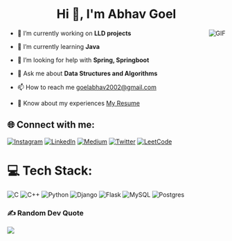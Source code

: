 <h1 align="center">Hi 👋, I'm Abhav Goel</h1>
<img align="right" alt="GIF" src="https://i.pinimg.com/originals/e4/26/70/e426702edf874b181aced1e2fa5c6cde.gif" />


- 🔭 I’m currently working on **LLD projects**

- 🌱 I’m currently learning **Java**

- 🤝 I’m looking for help with **Spring, Springboot**

- 💬 Ask me about **Data Structures and Algorithms**

- 📫 How to reach me [goelabhav2002@gmail.com](mailto:goelabhav2002@gmail.com)

- 📄 Know about my experiences [My Resume](https://drive.google.com/file/d/143Qqd-M5zItb4S6O75rlbkIvh-NLyMJs/view?usp=sharing)

## 🌐 Connect with me:
[![Instagram](https://img.shields.io/badge/Instagram-%23E4405F.svg?logo=Instagram&logoColor=white)](https://instagram.com/abhav._) [![LinkedIn](https://img.shields.io/badge/LinkedIn-%230077B5.svg?logo=linkedin&logoColor=white)](https://linkedin.com/in/abhavgoel) [![Medium](https://img.shields.io/badge/Medium-12100E?logo=medium&logoColor=white)](https://medium.com/@abhavgoel) [![Twitter](https://img.shields.io/badge/Twitter-%231DA1F2.svg?logo=Twitter&logoColor=white)](https://twitter.com/AbhavGoel) [![LeetCode](https://img.shields.io/badge/-LeetCode-FFA116.svg?logo=LeetCode&logoColor=black)](https://leetcode.com/Silverback1403)

# 💻 Tech Stack:
![C](https://img.shields.io/badge/c-%2300599C.svg?style=for-the-badge&logo=c&logoColor=white) ![C++](https://img.shields.io/badge/c++-%2300599C.svg?style=for-the-badge&logo=c%2B%2B&logoColor=white) ![Python](https://img.shields.io/badge/python-3670A0?style=for-the-badge&logo=python&logoColor=ffdd54) ![Django](https://img.shields.io/badge/django-%23092E20.svg?style=for-the-badge&logo=django&logoColor=white) ![Flask](https://img.shields.io/badge/flask-%23000.svg?style=for-the-badge&logo=flask&logoColor=white)
 ![MySQL](https://img.shields.io/badge/mysql-%2300000f.svg?style=for-the-badge&logo=mysql&logoColor=white) ![Postgres](https://img.shields.io/badge/postgres-%23316192.svg?style=for-the-badge&logo=postgresql&logoColor=white) 
### ✍️ Random Dev Quote
![](https://quotes-github-readme.vercel.app/api?type=horizontal&theme=radical)
